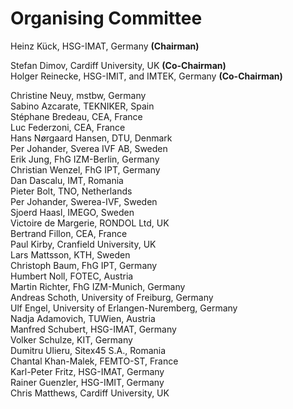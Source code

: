 # Organising Committee

Heinz Kück, HSG-IMAT, Germany **(Chairman)**  
  
Stefan Dimov, Cardiff University, UK **(Co-Chairman)**  
Holger Reinecke, HSG-IMIT, and IMTEK, Germany **(Co-Chairman)**  

Christine Neuy, mstbw, Germany  
Sabino Azcarate, TEKNIKER, Spain  
Stéphane Bredeau, CEA, France  
Luc Federzoni, CEA, France  
Hans Nørgaard Hansen, DTU, Denmark  
Per Johander, Sverea IVF AB, Sweden   
Erik Jung, FhG IZM-Berlin, Germany  
Christian Wenzel, FhG IPT, Germany  
Dan Dascalu, IMT, Romania  
Pieter Bolt, TNO, Netherlands  
Per Johander, Swerea-IVF, Sweden  
Sjoerd Haasl, IMEGO, Sweden  
Victoire de Margerie, RONDOL Ltd, UK  
Bertrand Fillon, CEA, France    
Paul Kirby, Cranfield University, UK   
Lars Mattsson, KTH, Sweden   
Christoph Baum, FhG IPT, Germany  
Humbert Noll, FOTEC, Austria  
Martin Richter, FhG IZM-Munich, Germany  
Andreas Schoth, University of Freiburg, Germany  
Ulf Engel, University of Erlangen-Nuremberg, Germany  
Nadja Adamovich, TUWien, Austria  
Manfred Schubert, HSG-IMAT, Germany  
Volker Schulze, KIT, Germany  
Dumitru Ulieru, Sitex45 S.A., Romania  
Chantal Khan-Malek, FEMTO-ST, France  
Karl-Peter Fritz, HSG-IMAT, Germany  
Rainer Guenzler, HSG-IMIT, Germany  
Chris Matthews, Cardiff University, UK  
